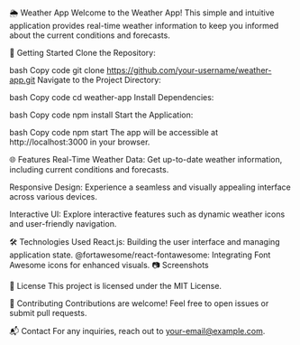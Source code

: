 🌦️ Weather App
Welcome to the Weather App! This simple and intuitive application provides real-time weather information to keep you informed about the current conditions and forecasts.

🚀 Getting Started
Clone the Repository:

bash
Copy code
git clone https://github.com/your-username/weather-app.git
Navigate to the Project Directory:

bash
Copy code
cd weather-app
Install Dependencies:

bash
Copy code
npm install
Start the Application:

bash
Copy code
npm start
The app will be accessible at http://localhost:3000 in your browser.

🌐 Features
Real-Time Weather Data:
Get up-to-date weather information, including current conditions and forecasts.

Responsive Design:
Experience a seamless and visually appealing interface across various devices.

Interactive UI:
Explore interactive features such as dynamic weather icons and user-friendly navigation.

🛠️ Technologies Used
React.js: Building the user interface and managing application state.
@fortawesome/react-fontawesome: Integrating Font Awesome icons for enhanced visuals.
📷 Screenshots

📝 License
This project is licensed under the MIT License.

🤝 Contributing
Contributions are welcome! Feel free to open issues or submit pull requests.

📬 Contact
For any inquiries, reach out to your-email@example.com.

